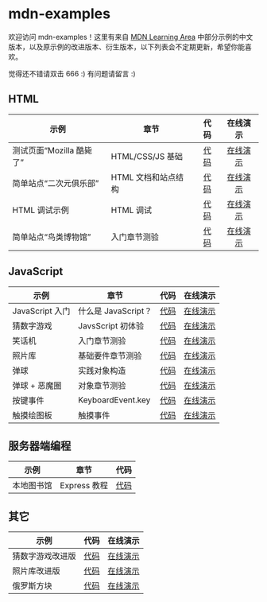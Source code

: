 # mdn-examples

欢迎访问 mdn-examples！这里有来自 [MDN Learning Area](https://developer.mozilla.org/zh-CN/docs/learn) 中部分示例的中文版本，以及原示例的改进版本、衍生版本，以下列表会不定期更新，希望你能喜欢。

觉得还不错请双击 666 :) 有问题请留言 :)

## HTML

|示例|章节|代码|在线演示|
|----|----|:----:|:----:|
|测试页面“Mozilla 酷毙了”|HTML/CSS/JS 基础|[代码](https://github.com/roy-tian/mdn-examples/tree/master/html/beginner-site-scripted/)|[在线演示](https://roy-tian.github.io/mdn-examples/html/beginner-site-scripted/)|
|简单站点“二次元俱乐部”|HTML 文档和站点结构|[代码](https://github.com/roy-tian/mdn-examples/tree/master/html/site-structure)|[在线演示](https://roy-tian.github.io/mdn-examples/html/site-structure/)|
|HTML 调试示例|HTML 调试|[代码](https://github.com/roy-tian/mdn-examples/blob/master/html/debug)|[在线演示](https://roy-tian.github.io/mdn-examples/html/debug/debug-example.html)|
|简单站点“鸟类博物馆”|入门章节测验|[代码](https://github.com/roy-tian/mdn-examples/tree/master/html/bird-watching)|[在线演示](https://roy-tian.github.io/mdn-examples/html/bird-watching/)|

## JavaScript

|示例|章节|代码|在线演示|
|----|----|:----:|:----:|
|JavaScript 入门|什么是 JavaScript？|[代码](https://github.com/roy-tian/mdn-examples/tree/master/javascript/introduction-to-js)|[在线演示](https://roy-tian.github.io/mdn-examples/javascript/introduction-to-js/javascript-label.html)|
|猜数字游戏|JavsScript 初体验|[代码](https://github.com/roy-tian/mdn-examples/tree/master/javascript/number-guessing-game)|[在线演示](https://roy-tian.github.io/mdn-examples/javascript/number-guessing-game/number-guessing-game.html)|
|笑话机|入门章节测验|[代码](https://github.com/roy-tian/mdn-examples/tree/master/javascript/silly-story-genarator)|[在线演示](https://roy-tian.github.io/mdn-examples/javascript/silly-story-genarator)|
|照片库|基础要件章节测验|[代码](https://github.com/roy-tian/mdn-examples/tree/master/javascript/gallery)|[在线演示](https://roy-tian.github.io/mdn-examples/javascript/gallery)|
|弹球|实践对象构造|[代码](https://github.com/roy-tian/mdn-examples/tree/master/javascript/bouncing-balls)|[在线演示](https://roy-tian.github.io/mdn-examples/javascript/bouncing-balls)|
|弹球 + 恶魔圈|对象章节测验|[代码](https://github.com/roy-tian/mdn-examples/tree/master/javascript/bouncing-balls-evil-circle)|[在线演示](https://roy-tian.github.io/mdn-examples/javascript/bouncing-balls-evil-circle)|
|按键事件|KeyboardEvent.key|[代码](https://github.com/roy-tian/mdn-examples/tree/master/javascript/key-event)|[在线演示](https://roy-tian.github.io/mdn-examples/javascript/key-event)|
|触摸绘图板|触摸事件|[代码](https://github.com/roy-tian/mdn-examples/tree/master/javascript/touch-paint)|[在线演示](https://roy-tian.github.io/mdn-examples/javascript/touch-paint)|

## 服务器端编程

|示例|章节|代码|
|----|----|:----:|
|本地图书馆|Express 教程|[代码](https://github.com/roy-tian/mdn-examples/tree/master/server/express-locallibrary-tutorial)|

## 其它

|示例|代码|在线演示|
|----|:----:|:----:|
|猜数字游戏改进版|[代码](https://github.com/roy-tian/mdn-examples/tree/master/extras/number-guessing-game-improved)|[在线演示](https://roy-tian.github.io/mdn-examples/extras/number-guessing-game-improved)|
|照片库改进版|[代码](https://github.com/roy-tian/mdn-examples/tree/master/extras/gallery-improved)|[在线演示](https://roy-tian.github.io/mdn-examples/extras/gallery-improved)|
|俄罗斯方块|[代码](https://github.com/roy-tian/mdn-examples/tree/master/extras/tetris)|[在线演示](https://roy-tian.github.io/mdn-examples/extras/tetris)|
